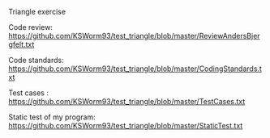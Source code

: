 Triangle exercise

Code review: https://github.com/KSWorm93/test_triangle/blob/master/ReviewAndersBjergfelt.txt

Code standards: https://github.com/KSWorm93/test_triangle/blob/master/CodingStandards.txt

Test cases : https://github.com/KSWorm93/test_triangle/blob/master/TestCases.txt

Static test of my program: https://github.com/KSWorm93/test_triangle/blob/master/StaticTest.txt


